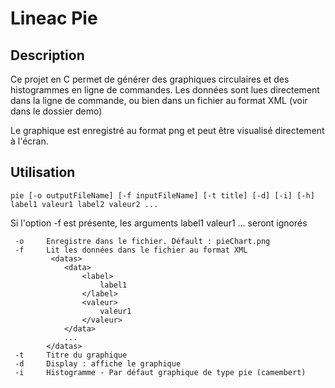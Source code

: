 # Lineac Pie 
## Description
Ce projet en C permet de générer des graphiques circulaires et des histogrammes en ligne de commandes. Les données sont lues directement dans la ligne de commande, ou bien dans un fichier au format XML (voir dans le dossier demo)

Le graphique est enregistré au format png et peut être visualisé directement à l'écran.
## Utilisation
` pie [-o outputFileName] [-f inputFileName] [-t title] [-d] [-i] [-h] label1 valeur1 label2 valeur2 ... `

Si l'option -f est présente, les arguments label1 valeur1 ... seront ignorés


	 -o		Enregistre dans le fichier. Défault : pieChart.png
	 -f		Lit les données dans le fichier au format XML
			 <datas>
				<data>
					<label>
						label1
					</label>
					<valeur>
						valeur1
					</valeur>
				</data>
				...
			</datas>
	 -t		Titre du graphique
	 -d		Display : affiche le graphique
	 -i		Histogramme - Par défaut graphique de type pie (camembert)


